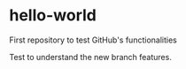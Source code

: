 # hello-world
First repository to test GitHub's functionalities

Test to understand the new branch features.
